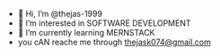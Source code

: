 - 👋 Hi, I’m @thejas-1999
- 👀 I’m interested in SOFTWARE DEVELOPMENT
- 🌱 I’m currently learning MERNSTACK
- you cAN reache me through thejask074@gmail.com




<!---
thejas-1999/thejas-1999 is a ✨ special ✨ repository because its `README.md` (this file) appears on your GitHub profile.
You can click the Preview link to take a look at your changes.
--->
